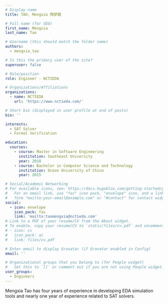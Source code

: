 ```yaml
---
# Display name
title: TAO, Mengxia 陶梦霞

# Full name (for SEO)
first_name: Mengxia
last_name: Tao

# Username (this should match the folder name)
authors:
  - mengxia_tao

# Is this the primary user of the site?
superuser: false

# Role/position
role: Engineer - NCTIEDA

# Organizations/Affiliations
organizations:
  - name: NCTIEDA
    url: 'https://www.nctieda.com/'

# Short bio (displayed in user profile at end of posts)
bio: ''

interests:
  - SAT Solver
  - Formal Verification

education:
  courses:
    - course: Master in Software Engineering
      institution: Southeast University
      year: 2018
    - course: Bachelor in Computer Science and Technology 
      institution: Ocean University of China
      year: 2015

# Social/Academic Networking
# For available icons, see: https://docs.hugoblox.com/getting-started/page-builder/#icons
#   For an email link, use "fas" icon pack, "envelope" icon, and a link in the
#   form "mailto:your-email@example.com" or "#contact" for contact widget.
social:
  - icon: envelope
    icon_pack: fas
    link: 'mailto:taomengxia@nctieda.com'
# Link to a PDF of your resume/CV from the About widget.
# To enable, copy your resume/CV to `static/files/cv.pdf` and uncomment the lines below.
# - icon: cv
#   icon_pack: ai
#   link: files/cv.pdf

# Enter email to display Gravatar (if Gravatar enabled in Config)
email: ''

# Organizational groups that you belong to (for People widget)
#   Set this to `[]` or comment out if you are not using People widget.
user_groups:
  - Engineers
---
```


Mengxia Tao has four years of experience in developing EDA simulation tools and nearly one year of experience related to SAT solvers.